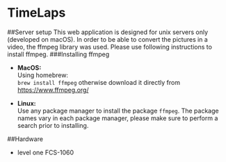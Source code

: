 # TimeLaps

##Server setup
This web application is designed for unix servers only (developed on macOS). 
In order to be able to convert the pictures in a video, the ffmpeg library was used. Please use following instructions to install ffmpeg.
###Installing ffmpeg
- **MacOS:**  
Using homebrew:  
`brew install ffmpeg`
otherwise download it directly from https://www.ffmpeg.org/

- **Linux:**  
Use any package manager to install the package `ffmpeg`. The package names vary in each package manager, please make sure to perform a search prior to installing.

##Hardware
- level one FCS-1060
